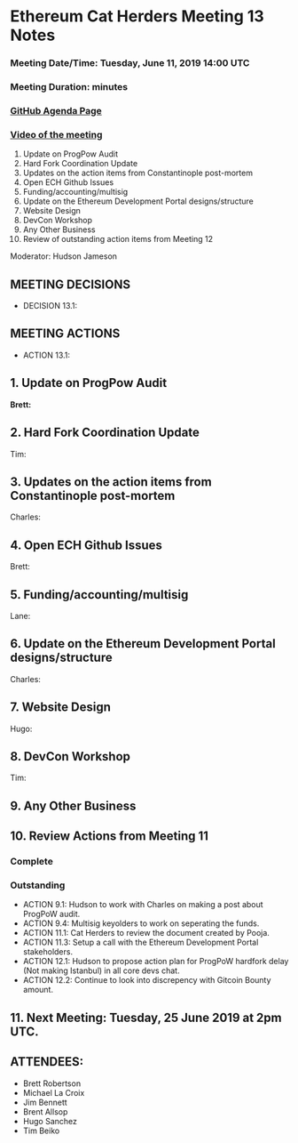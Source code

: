 # Ethereum Cat Herders Meeting 13 Notes
### Meeting Date/Time: Tuesday, June 11, 2019 14:00 UTC
### Meeting Duration:  minutes
### [GitHub Agenda Page](https://github.com/ethereum-cat-herders/PM/issues/71)
### [Video of the meeting]()

1. Update on ProgPow Audit
1. Hard Fork Coordination Update
1. Updates on the action items from Constantinople post-mortem
1. Open ECH Github Issues
1. Funding/accounting/multisig
1. Update on the Ethereum Development Portal designs/structure
1. Website Design
1. DevCon Workshop
1. Any Other Business
1. Review of outstanding action items from Meeting 12


Moderator: Hudson Jameson

## MEETING DECISIONS
- DECISION 13.1: 

## MEETING ACTIONS
- ACTION 13.1: 

## 1. Update on ProgPow Audit

**Brett:** 

## 2. Hard Fork Coordination Update

Tim: 

## 3. Updates on the action items from Constantinople post-mortem

Charles: 

## 4. Open ECH Github Issues

Brett: 

## 5. Funding/accounting/multisig

Lane: 

## 6. Update on the Ethereum Development Portal designs/structure

Charles: 

## 7. Website Design

Hugo: 

## 8. DevCon Workshop

Tim: 

## 9. Any Other Business

## 10. Review Actions from Meeting 11

### Complete 


### Outstanding 
- ACTION 9.1: Hudson to work with Charles on making a post about ProgPoW audit.
- ACTION 9.4: Multisig keyolders to work on seperating the funds.
- ACTION 11.1: Cat Herders to review the document created by Pooja.
- ACTION 11.3: Setup a call with the Ethereum Development Portal stakeholders.
- ACTION 12.1: Hudson to propose action plan for ProgPoW hardfork delay (Not making Istanbul) in all core devs chat.
- ACTION 12.2: Continue to look into discrepency with Gitcoin Bounty amount.

## 11. Next Meeting: Tuesday, 25 June 2019 at 2pm UTC.

## ATTENDEES:

- Brett Robertson
- Michael La Croix
- Jim Bennett
- Brent Allsop
- Hugo Sanchez
- Tim Beiko
